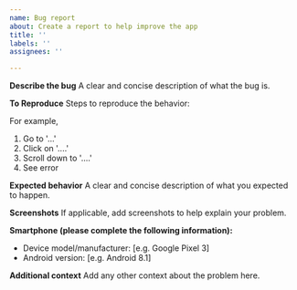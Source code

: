 ```yaml
---
name: Bug report
about: Create a report to help improve the app
title: ''
labels: ''
assignees: ''

---
```


**Describe the bug**
A clear and concise description of what the bug is.

**To Reproduce**
Steps to reproduce the behavior:

For example,
1. Go to '...'
2. Click on '....'
3. Scroll down to '....'
4. See error

**Expected behavior**
A clear and concise description of what you expected to happen.

**Screenshots**
If applicable, add screenshots to help explain your problem.

**Smartphone (please complete the following information):**
 - Device model/manufacturer: [e.g. Google Pixel 3]
 - Android version: [e.g. Android 8.1]

**Additional context**
Add any other context about the problem here.
